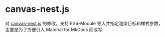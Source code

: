 # canvas-nest.js
对 [canvas-nest.js](https://github.com/hustcc/canvas-nest.js.git) 的修改，支持 ES6-Module 导入并指定渲染目标和样式参数，主要是为了方便引入 Material for MkDocs 而改写
